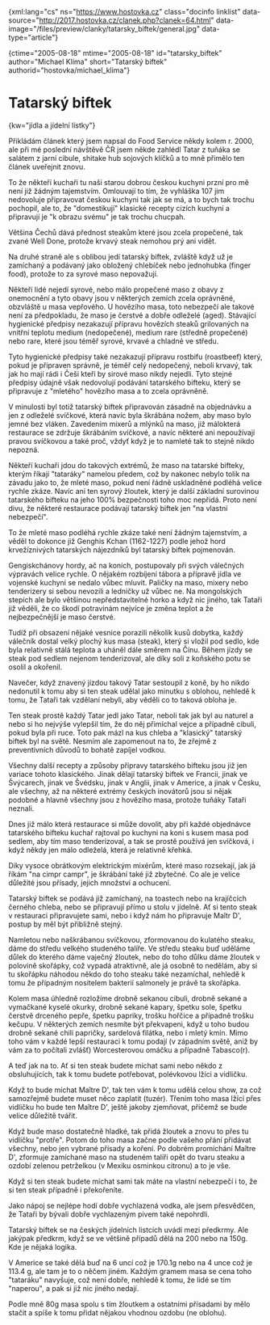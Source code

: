 
{xml:lang="cs" ns="https://www.hostovka.cz" class="docinfo linklist" data-source="http://2017.hostovka.cz/clanek.php?clanek=64.html" data-image="/files/preview/clanky/tatarsky_biftek/general.jpg" data-type="article"}

{ctime="2005-08-18" mtime="2005-08-18" id="tatarsky\_biftek" author="Michael Klíma" short="Tatarský biftek" authorid="hostovka/michael\_klima"}

# Tatarský biftek

<!-- generated attribute kw by user_udpatekw.sh on 2020-02-28, do not edit -->

{kw="jídla a jídelní lístky"}

Přikládám článek který jsem napsal do Food Service někdy kolem r. 2000, ale při mé poslední návštěvě ČR jsem někde zahlédl Tatar z tuňáka se salátem z jarní cibule, shitake hub sojových klíčků a to mně přimělo ten článek uveřejnit znovu.

To že někteří kuchaři tu naši starou dobrou českou kuchyni przní pro mě není již žádným tajemstvím. Omlouvají to tím, že vyhláška 107 jim nedovoluje připravovat českou kuchyni tak jak se má, a to bych tak trochu pochopil, ale to, že "domestikují" klasické recepty cizích kuchyní a připravují je "k obrazu svému" je tak trochu chucpah.

Většina Čechů dává přednost steakům které jsou zcela propečené, tak zvané Well Done, protože krvavý steak nemohou prý ani vidět.

Na druhé straně ale s oblibou jedí tatarský biftek, zvláště když už je zamíchaný a podávaný jako obložený chlebíček nebo jednohubka (finger food), protože to za syrové maso nepovažují.

Někteří lidé nejedí syrové, nebo málo propečené maso z obavy z onemocnění a tyto obavy jsou v některých zemích zcela oprávněné, obzvláště u masa vepřového. U hovězího masa, toto nebezpečí ale takové není za předpokladu, že maso je čerstvé a dobře odleželé (aged). Stávající hygienické předpisy nezakazují přípravu hovězích steaků grilovaných na vnitřní teplotu medium (nedopečené), medium rare (středně propečené) nebo rare, které jsou téměř syrové, krvavé a chladné ve středu.

Tyto hygienické předpisy také nezakazují přípravu rostbifu (roastbeef) který, pokud je připraven správně, je téměř celý nedopečený, neboli krvavý, tak jak ho mají rádi i Češi kteří by sirové maso nikdy nejedli. Tyto stejné předpisy údajně však nedovolují podávání tatarského bifteku, který se připravuje z "mletého" hovězího masa a to zcela oprávněně.

V minulosti byl totiž tatarský biftek připravován zásadně na objednávku a jen z odleželé svíčkové, která navíc byla škrábána nožem, aby maso bylo jemné bez vláken. Zavedením mixerů a mlýnků na maso, již málokterá restaurace se zdržuje škrábáním svíčkové, a navíc některé ani nepoužívají pravou svíčkovou a také proč, vždyť když je to namleté tak to stejně nikdo nepozná.

Někteří kuchaři jdou do takových extrémů, že maso na tatarské bifteky, kterým říkají "tataráky" namelou předem, což by nakonec nebylo tolik na závadu jako to, že mleté maso, pokud není řádně uskladněné podléhá velice rychle zkáze. Navíc ani ten syrový žloutek, který je další základní surovinou tatarského bifteku na jeho 100% bezpečnosti toho moc nepřidá. Proto není divu, že některé restaurace podávají tatarský biftek jen "na vlastní nebezpečí".

To že mleté maso podléhá rychle zkáze také není žádným tajemstvím, a věděl to dokonce již Genghis Kchan (1162-1227) podle jehož hord krvežíznivých tatarských nájezdníků byl tatarský biftek pojmenován.

Gengiskchánovy hordy, ač na koních, postupovaly při svých válečných výpravách velice rychle. O nějakém rozbíjení tábora a přípravě jídla ve vojenské kuchyni se nedalo vůbec mluvit. Paličky na maso, mixery nebo tenderizery si sebou nevozili a ledničky už vůbec ne. Na mongolských stepích ale bylo většinou nepředstavitelné horko a když nic jiného, tak Tataři již věděli, že co škodí potravinám nejvíce je změna teplot a že nejbezpečnější je maso čerstvé.

Tudíž při obsazení nějaké vesnice porazili několik kusů dobytka, každý válečník dostal velký plochý kus masa (steak), který si vložil pod sedlo, kde byla relativně stálá teplota a uháněl dále směrem na Čínu. Během jízdy se steak pod sedlem nejenom tenderizoval, ale díky soli z koňského potu se osolil a okořenil.

Navečer, když znavený jízdou takový Tatar sestoupil z koně, by ho nikdo nedonutil k tomu aby si ten steak udělal jako minutku s oblohou, nehledě k tomu, že Tataři tak vzdělaní nebyli, aby věděli co to taková obloha je.

Ten steak prostě každý Tatar jedl jako Tatar, neboli tak jak byl au naturel a nebo si ho nejvýše vylepšil tím, že do něj přimíchal vejce a případně cibuli, pokud byla při ruce. Toto pak mázl na kus chleba a "klasický" tatarský biftek byl na světě. Nesmím ale zapomenout na to, že zřejmě z preventivních důvodů to bohatě zapíjel vodkou.

Všechny další recepty a způsoby přípravy tatarského bifteku jsou již jen variace tohoto klasického. Jinak dělají tatarský biftek ve Francii, jinak ve Švýcarech, jinak ve Švédsku, jinak v Anglii, jinak v Americe, a jinak v Česku, ale všechny, až na některé extrémy českých inovátorů jsou si nějak podobné a hlavně všechny jsou z hovězího masa, protože tuňáky Tataři neznali.

Dnes již málo která restaurace si může dovolit, aby při každé objednávce tatarského bifteku kuchař rajtoval po kuchyni na koni s kusem masa pod sedlem, aby tím maso tenderizoval, a tak se prostě používá jen svíčková, i když někdy jen málo odleželá, která je relativně křehká.

Díky vysoce obrátkovým elektrickým mixérům, které maso rozsekají, jak já říkám "na cimpr campr", je škrábání také již zbytečné. Co ale je velice důležité jsou přísady, jejich množství a ochucení.

Tatarský biftek se podává již zamíchaný, na toastech nebo na krajíčcích černého chleba, nebo se připravují přímo u stolu v jídelně. Ať si tento steak v restauraci připravujete sami, nebo i když nám ho připravuje Maîtr D', postup by měl být přibližně stejný.

Namletou nebo naškrábanou svíčkovou, zformovanou do kulatého steaku, dáme do středu velkého studeného talíře. Ve středu steaku buď uděláme důlek do kterého dáme vaječný žloutek, nebo do toho důlku dáme žloutek v polovině skořápky, což vypadá atraktivně, ale já osobně to nedělám, aby si tu skořápku náhodou někdo do toho steaku také nezamíchal, nehledě k tomu že případným nositelem bakterií salmonely je právě ta skořápka.

Kolem masa úhledně rozložíme drobně sekanou cibuli, drobně sekané a vymačkané kyselé okurky, drobně sekané kapary, špetku sole, špetku čerstvě drceného pepře, špetku papriky, trošku hořčice a případně trošku kečupu. V některých zemích nesmíte být překvapeni, když u toho budou drobně sekané chili papričky, sardelová filátka, nebo i mletý kmín. Mimo toho vám v každé lepší restauraci k tomu podají (v západním světě, aniž by vám za to počítali zvlášť) Worcesterovou omáčku a případně Tabasco(r).

A teď jak na to. Ať si ten steak budete míchat sami nebo někdo z obsluhujících, tak k tomu budete potřebovat, polévkovou lžíci a vidličku.

Když to bude míchat Maître D', tak ten vám k tomu udělá celou show, za což samozřejmě budete muset něco zaplatit (tuzér). Třením toho masa lžící přes vidličku ho bude ten Maître D', ještě jakoby zjemňovat, přičemž se bude velice důležitě tvářit.

Když bude maso dostatečně hladké, tak přidá žloutek a znovu to přes tu vidličku "protře". Potom do toho masa začne podle vašeho přání přidávat všechny, nebo jen vybrané přísady a koření. Po dobrém promíchání Maître D', zformuje zamíchané maso na studeném talíři opět do tvaru steaku a ozdobí zelenou petrželkou (v Mexiku osminkou citronu) a to je vše.

Když si ten steak budete míchat sami tak máte na vlastní nebezpečí i to, že si ten steak případně i překořeníte.

Jako nápoj se nejlépe hodí dobře vychlazená vodka, ale jsem přesvědčen, že Tataři by bývali dobře vychlazeným pivem také nepohrdli.

Tatarský biftek se na českých jídelních listcích uvádí mezi předkrmy. Ale jakýpak předkrm, když se ve většině případů dělá na 200 nebo na 150g. Kde je nějaká logika.

V Americe se také dělá buď na 6 uncí což je 170.1g nebo na 4 unce což je 113.4 g, ale tam je to o něčem jiném. Každým gramem masa se cena toho "tataráku" navyšuje, což není dobře, nehledě k tomu, že lidé se tím "naperou", a pak si již nic jiného nedají.

Podle mně 80g masa spolu s tím žloutkem a ostatními přísadami by mělo stačit a spíše k tomu přidat nějakou vhodnou ozdobu (ne oblohu).

